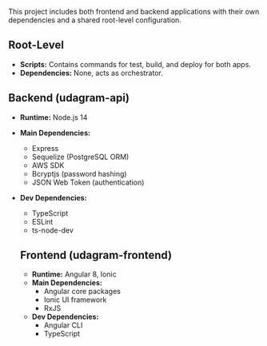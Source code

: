 This project includes both frontend and backend applications with their own dependencies and a shared root-level configuration.

## Root-Level
- **Scripts:** Contains commands for test, build, and deploy for both apps.
- **Dependencies:** None, acts as orchestrator.

## Backend (udagram-api)
- **Runtime:** Node.js 14
- **Main Dependencies:**
  - Express
  - Sequelize (PostgreSQL ORM)
  - AWS SDK
  - Bcryptjs (password hashing)
  - JSON Web Token (authentication)
- **Dev Dependencies:**
  - TypeScript
  - ESLint
  - ts-node-dev

  ## Frontend (udagram-frontend)
  - **Runtime:** Angular 8, Ionic
  - **Main Dependencies:**
    - Angular core packages
    - Ionic UI framework
    - RxJS
  - **Dev Dependencies:**
    - Angular CLI
    - TypeScript
